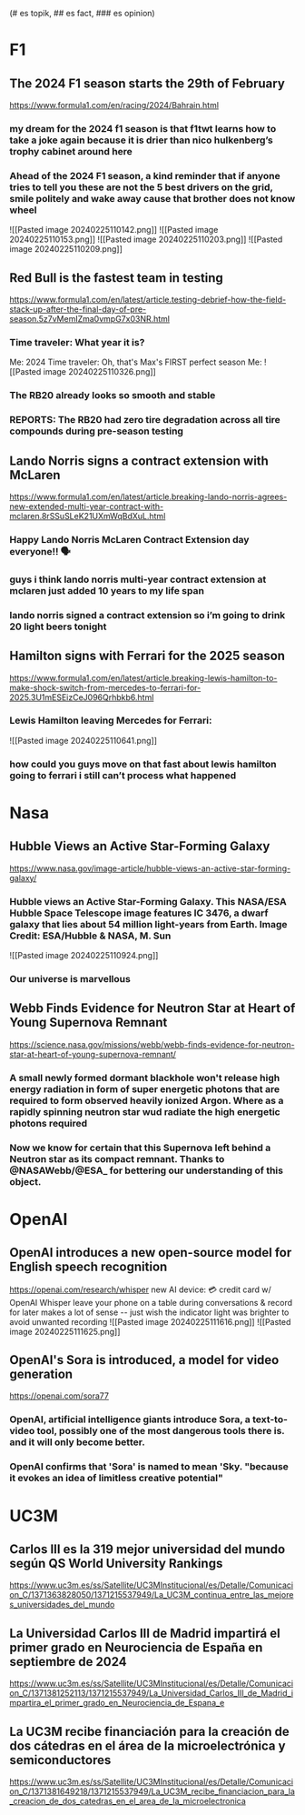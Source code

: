 (# es topik, ## es fact, ### es opinion)
# F1
## The 2024 F1 season starts the 29th of February
https://www.formula1.com/en/racing/2024/Bahrain.html
### my dream for the 2024 f1 season is that f1twt learns how to take a joke again because it is drier than nico hulkenberg’s trophy cabinet around here
### Ahead of the 2024 F1 season, a kind reminder that if anyone tries to tell you these are not the 5 best drivers on the grid, smile politely and wake away cause that brother does not know wheel
![[Pasted image 20240225110142.png]]
![[Pasted image 20240225110153.png]]
![[Pasted image 20240225110203.png]]
![[Pasted image 20240225110209.png]]
## Red Bull is the fastest team in testing
https://www.formula1.com/en/latest/article.testing-debrief-how-the-field-stack-up-after-the-final-day-of-pre-season.5z7vMemIZma0vmpG7x03NR.html
### Time traveler: What year it is?
Me: 2024
Time traveler: Oh, that's Max's FIRST perfect season
Me:
![[Pasted image 20240225110326.png]]
### The RB20 already looks so smooth and stable
### REPORTS: The RB20 had zero tire degradation across all tire compounds during pre-season testing

## Lando Norris signs a contract extension with McLaren
https://www.formula1.com/en/latest/article.breaking-lando-norris-agrees-new-extended-multi-year-contract-with-mclaren.8rSSuSLeK21UXmWqBdXuL.html
### Happy Lando Norris McLaren Contract Extension day everyone!! 🗣️
### guys i think lando norris multi-year contract extension at mclaren just added 10 years to my life span
### lando norris signed a contract extension so i’m going to drink 20 light beers tonight
## Hamilton signs with Ferrari for the 2025 season
https://www.formula1.com/en/latest/article.breaking-lewis-hamilton-to-make-shock-switch-from-mercedes-to-ferrari-for-2025.3U1mESEizCeJ096Qrhbkb6.html
### Lewis Hamilton leaving Mercedes for Ferrari:
![[Pasted image 20240225110641.png]]
### how could you guys move on that fast about lewis hamilton going to ferrari i still can’t process what happened
# Nasa
## Hubble Views an Active Star-Forming Galaxy
https://www.nasa.gov/image-article/hubble-views-an-active-star-forming-galaxy/
### Hubble views an Active Star-Forming Galaxy. This NASA/ESA Hubble Space Telescope image features IC 3476, a dwarf galaxy that lies about 54 million light-years from Earth. Image Credit: ESA/Hubble & NASA, M. Sun
![[Pasted image 20240225110924.png]]
### Our universe is marvellous
## Webb Finds Evidence for Neutron Star at Heart of Young Supernova Remnant
https://science.nasa.gov/missions/webb/webb-finds-evidence-for-neutron-star-at-heart-of-young-supernova-remnant/
### A small newly formed dormant blackhole won't release high energy radiation in form of super energetic photons that are required to form observed heavily ionized Argon. Where as a rapidly spinning neutron star wud radiate the high energetic photons required
### Now we know for certain that this Supernova left behind a Neutron star as its compact remnant. Thanks to @NASAWebb/@ESA_ for bettering our understanding of this object.
# OpenAI
## OpenAI introduces a new open-source model for English speech recognition
https://openai.com/research/whisper
new AI device: 💳 credit card w/ OpenAI Whisper leave your phone on a table during conversations & record for later makes a lot of sense -- just wish the indicator light was brighter to avoid unwanted recording
![[Pasted image 20240225111616.png]]
![[Pasted image 20240225111625.png]]
## OpenAI's Sora is introduced, a model for video generation
https://openai.com/sora77
### OpenAI, artificial intelligence giants introduce Sora, a text-to-video tool, possibly one of the most dangerous tools there is. and it will only become better.
### OpenAI confirms that 'Sora' is named to mean 'Sky. "because it evokes an idea of limitless creative potential"

# UC3M
## Carlos III es la 319 mejor universidad del mundo según QS World University Rankings
https://www.uc3m.es/ss/Satellite/UC3MInstitucional/es/Detalle/Comunicacion_C/1371363828050/1371215537949/La_UC3M_continua_entre_las_mejores_universidades_del_mundo
## La Universidad Carlos III de Madrid impartirá el primer grado en Neurociencia de España en septiembre de 2024
https://www.uc3m.es/ss/Satellite/UC3MInstitucional/es/Detalle/Comunicacion_C/1371381252113/1371215537949/La_Universidad_Carlos_III_de_Madrid_impartira_el_primer_grado_en_Neurociencia_de_Espana_e
## La UC3M recibe financiación para la creación de dos cátedras en el área de la microelectrónica y semiconductores
https://www.uc3m.es/ss/Satellite/UC3MInstitucional/es/Detalle/Comunicacion_C/1371381649218/1371215537949/La_UC3M_recibe_financiacion_para_la_creacion_de_dos_catedras_en_el_area_de_la_microelectronica